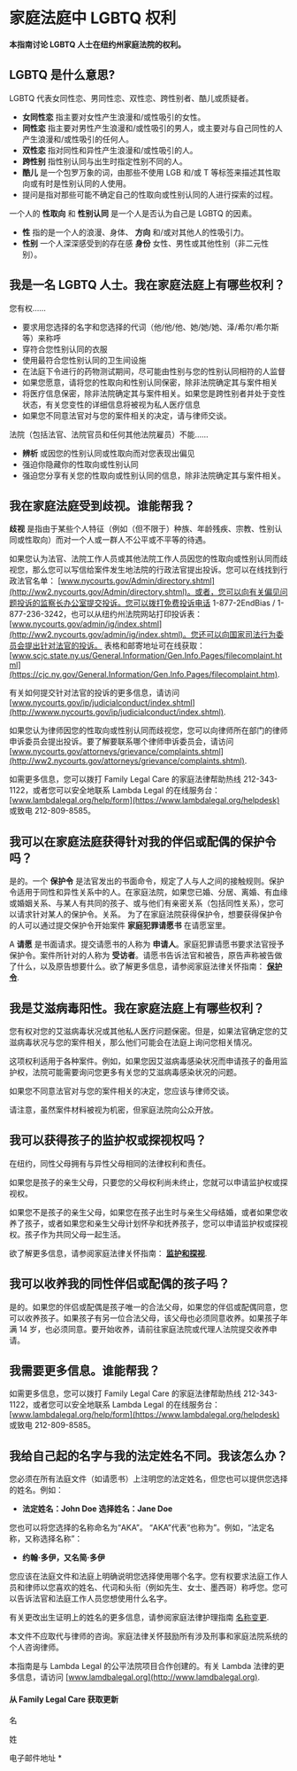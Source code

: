 # 家庭法庭中 LGBTQ 权利

**本指南讨论 LGBTQ 人士在纽约州家庭法院的权利。**

## LGBTQ 是什么意思?

LGBTQ 代表女同性恋、男同性恋、双性恋、跨性别者、酷儿或质疑者。

-   **女同性恋** 指主要对女性产生浪漫和/或性吸引的女性。
-   **同性恋** 指主要对男性产生浪漫和/或性吸引的男人，或主要对与自己同性的人产生浪漫和/或性吸引的任何人。
-   **双性恋** 指对同性和异性产生浪漫和/或性吸引的人。
-   **跨性别** 指性别认同与出生时指定性别不同的人。
-   **酷儿** 是一个包罗万象的词，由那些不使用 LGB 和/或 T 等标签来描述其性取向或有时是性别认同的人使用。
-   提问是指对那些可能不确定自己的性取向或性别认同的人进行探索的过程。

一个人的 **性取向** 和 **性别认同** 是一个人是否认为自己是 LGBTQ 的因素。

-   **性** 指的是一个人的浪漫、身体、 **方向** 和/或对其他人的性吸引力。
-   **性别** 一个人深深感受到的存在感 **身份** 女性、男性或其他性别（非二元性别）。

## 我是一名 LGBTQ 人士。我在家庭法庭上有哪些权利？

您有权……

-   要求用您选择的名字和您选择的代词（他/他/他、她/她/她、泽/希尔/希尔斯等）来称呼
-   穿符合您性别认同的衣服
-   使用最符合您性别认同的卫生间设施
-   在法庭下令进行的药物测试期间，尽可能由性别与您的性别认同相符的人监督
-   如果您愿意，请将您的性取向和性别认同保密，除非法院确定其与案件相关
-   将医疗信息保密，除非法院确定其与案件相关。如果您是跨性别者并处于变性状态，有关您变性的详细信息将被视为私人医疗信息
-   如果您不同意法官对与您的案件相关的决定，请与律师交谈。

法院（包括法官、法院官员和任何其他法院雇员）不能……

-   **辨析** 或因您的性别认同或性取向而对您表现出偏见
-   强迫你隐藏你的性取向或性别认同
-   强迫您分享有关您的性取向或性别认同的信息，除非法院确定其与案件相关。

## 我在家庭法庭受到歧视。谁能帮我？

**歧视** 是指由于某些个人特征（例如（但不限于）种族、年龄残疾、宗教、性别认同或性取向）而对一个人或一群人不公平或不平等的待遇。

如果您认为法官、法院工作人员或其他法院工作人员因您的性取向或性别认同而歧视您，那么您可以写信给案件发生地法院的行政法官提出投诉。您可以在线找到行政法官名单： [www.nycourts.gov/Admin/directory.shtml](http://ww2.nycourts.gov/Admin/directory.shtml)。或者，您可以向有关偏见问题投诉的监察长办公室提交投诉。您可以拨打免费投诉电话 1-877-2EndBias / 1-877-236-3242，也可以从纽约州法院网站打印投诉表： [www.nycourts.gov/admin/ig/index.shtml](http://ww2.nycourts.gov/admin/ig/index.shtml)。您还可以向国家司法行为委员会提出针对法官的投诉。 表格和邮寄地址可在线获取： [www.scjc.state.ny.us/General.Information/Gen.Info.Pages/filecomplaint.html](https://cjc.ny.gov/General.Information/Gen.Info.Pages/filecomplaint.htm).

有关如何提交针对法官的投诉的更多信息，请访问 [www.nycourts.gov/ip/judicialconduct/index.shtml](http://wwww.nycourts.gov/ip/judicialconduct/index.shtml).

如果您认为律师因您的性取向或性别认同而歧视您，您可以向律师所在部门的律师申诉委员会提出投诉。要了解要联系哪个律师申诉委员会，请访问 [www.nycourts.gov/attorneys/grievance/complaints.shtml](http://ww2.nycourts.gov/attorneys/grievance/complaints.shtml).

如需更多信息，您可以拨打 Family Legal Care 的家庭法律帮助热线 212-343-1122，或者您可以安全地联系 Lambda Legal 的在线服务台： [www.lambdalegal.org/help/form](https://www.lambdalegal.org/helpdesk) 或致电 212-809-8585。

## 我可以在家庭法庭获得针对我的伴侣或配偶的保护令吗？

是的。一个 **保护令** 是法官发出的书面命令，规定了人与人之间的接触规则。保护令适用于同性和异性关系中的人。在家庭法院，如果您已婚、分居、离婚、有血缘或婚姻关系、与某人有共同的孩子、或与他们有亲密关系（包括同性关系），您可以请求针对某人的保护令。关系。 为了在家庭法院获得保护令，想要获得保护令的人可以通过提交保护令开始案件 **家庭犯罪请愿书** 在请愿室里。

A **请愿** 是书面请求。提交请愿书的人称为 **申请人**。家庭犯罪请愿书要求法官授予保护令。案件所针对的人称为 **受访者**。请愿书告诉法官和被告，原告声称被告做了什么，以及原告想要什么。欲了解更多信息，请参阅家庭法律关怀指南： [**保护令**](https://familylegalcare.org/zh/guide/orders-of-protection/).

## 我是艾滋病毒阳性。我在家庭法庭上有哪些权利？

您有权对您的艾滋病毒状况或其他私人医疗问题保密。但是，如果法官确定您的艾滋病毒状况与您的案件相关，那么他们可能会在法庭上询问您相关情况。

这项权利适用于各种案件。例如，如果您因艾滋病毒感染状况而申请孩子的备用监护权，法院可能需要询问您更多有关您的艾滋病毒感染状况的问题。

如果您不同意法官对与您的案件相关的决定，您应该与律师交谈。

请注意，虽然案件材料被视为机密，但家庭法院向公众开放。

## 我可以获得孩子的监护权或探视权吗？

在纽约，同性父母拥有与异性父母相同的法律权利和责任。

如果您是孩子的亲生父母，只要您的父母权利尚未终止，您就可以申请监护权或探视权。

如果您不是孩子的亲生父母，如果您在孩子出生时与亲生父母结婚，或者如果您收养了孩子，或者如果您和亲生父母计划怀孕和抚养孩子，您可以申请监护权或探视权。孩子作为共同父母一起生活。

欲了解更多信息，请参阅家庭法律关怀指南： [**监护和探视**](https://familylegalcare.org/zh/guide/introduction-to-custody-and-visitation/).

## 我可以收养我的同性伴侣或配偶的孩子吗？

是的。如果您的伴侣或配偶是孩子唯一的合法父母，如果您的伴侣或配偶同意，您可以收养孩子。如果孩子有另一位合法父母，该父母也必须同意收养。如果孩子年满 14 岁，也必须同意。要开始收养，请前往家庭法院或代理人法院提交收养申请。

## 我需要更多信息。谁能帮我？

如需更多信息，您可以拨打 Family Legal Care 的家庭法律帮助热线 212-343-1122，或者您可以安全地联系 Lambda Legal 的在线服务台： [www.lambdalegal.org/help/form](https://www.lambdalegal.org/helpdesk) 或致电 212-809-8585。

## 我给自己起的名字与我的法定姓名不同。我该怎么办？

您必须在所有法庭文件（如请愿书）上注明您的法定姓名，但您也可以提供您选择的姓名。例如：

-   **法定姓名：John Doe 选择姓名：Jane Doe**

您也可以将您选择的名称命名为“AKA”。 “AKA”代表“也称为”。例如，“法定名称，又称选择名称”：

-   **约翰·多伊，又名简·多伊**

您应该在法庭文件和法庭上明确说明您选择使用哪个名字。您有权要求法庭工作人员和律师以您喜欢的姓名、代词和头衔（例如先生、女士、墨西哥）称呼您。您可以告诉法官和法庭工作人员您想使用什么名字。

有关更改出生证明上的姓名的更多信息，请参阅家庭法律护理指南 [名称变更](https://familylegalcare.org/zh/guide/changing-your-name-or-the-name-of-your-child-in-court/).

本文件不应取代与律师的咨询。家庭法律关怀鼓励所有涉及刑事和家庭法院系统的个人咨询律师。

本指南是与 Lambda Legal 的公平法院项目合作创建的。有关 Lambda 法律的更多信息，请访问 [www.lamdbalegal.org](http://www.lamdbalegal.org).

#### 从 Family Legal Care 获取更新

名

姓

电子邮件地址 \*